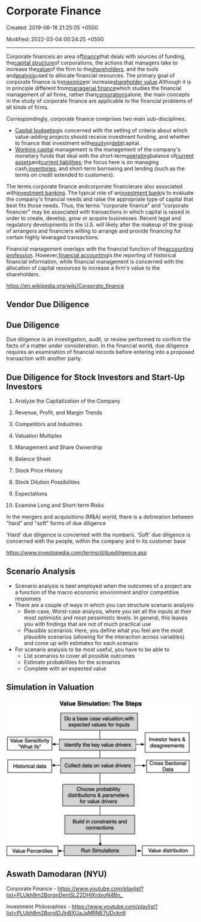 # Corporate Finance

Created: 2019-06-18 21:25:05 +0500

Modified: 2022-03-04 00:24:25 +0500

---

Corporate financeis an area of[finance](https://en.wikipedia.org/wiki/Finance)that deals with sources of funding, the[capital structure](https://en.wikipedia.org/wiki/Capital_structure)of corporations, the actions that managers take to increase the[value](https://en.wikipedia.org/wiki/Value_investing)of the firm to the[shareholders](https://en.wikipedia.org/wiki/Shareholder), and the tools and[analysis](https://en.wikipedia.org/wiki/Analysis)used to allocate financial resources. The primary goal of corporate finance is to[maximize](https://en.wikipedia.org/wiki/Shareholder_value)or increase[shareholder value](https://en.wikipedia.org/wiki/Valuation_(finance)).Although it is in principle different from[managerial finance](https://en.wikipedia.org/wiki/Managerial_finance)which studies the financial management of all firms, rather than[corporations](https://en.wikipedia.org/wiki/Corporations)alone, the main concepts in the study of corporate finance are applicable to the financial problems of all kinds of firms.

Correspondingly, corporate finance comprises two main sub-disciplines.
-   [Capital budgeting](https://en.wikipedia.org/wiki/Capital_budgeting)is concerned with the setting of criteria about which value-adding projects should receive investment funding, and whether to finance that investment with[equity](https://en.wikipedia.org/wiki/Ownership_equity)or[debt](https://en.wikipedia.org/wiki/Debt)capital.
-   [Working capital](https://en.wikipedia.org/wiki/Working_capital) management is the management of the company's monetary funds that deal with the short-term[operating](https://en.wikipedia.org/wiki/Business_operations)balance of[current assets](https://en.wikipedia.org/wiki/Current_asset)and[current liabilities](https://en.wikipedia.org/wiki/Current_liability); the focus here is on managing cash,[inventories](https://en.wikipedia.org/wiki/Inventory), and short-term borrowing and lending (such as the terms on credit extended to customers).

The terms corporate finance andcorporate financierare also associated with[investment banking](https://en.wikipedia.org/wiki/Investment_banking). The typical role of an[investment bank](https://en.wikipedia.org/wiki/Investment_bank)is to evaluate the company's financial needs and raise the appropriate type of capital that best fits those needs. Thus, the terms "corporate finance" and "corporate financier" may be associated with transactions in which capital is raised in order to create, develop, grow or acquire businesses. Recent legal and regulatory developments in the U.S. will likely alter the makeup of the group of arrangers and financiers willing to arrange and provide financing for certain highly leveraged transactions.

Financial management overlaps with the financial function of the[accounting profession](https://en.wikipedia.org/wiki/Accounting_profession). However,[financial accounting](https://en.wikipedia.org/wiki/Financial_accounting)is the reporting of historical financial information, while financial management is concerned with the allocation of capital resources to increase a firm's value to the shareholders.

<https://en.wikipedia.org/wiki/Corporate_finance>

## Vendor Due Diligence

## Due Diligence

Due diligence is an investigation, audit, or review performed to confirm the facts of a matter under consideration. In the financial world, due diligence requires an examination of financial records before entering into a proposed transaction with another party.

## Due Diligence for Stock Investors and Start-Up Investors

1.  Analyze the Capitalization of the Company

2.  Revenue, Profit, and Margin Trends

3.  Competitors and Industries

4.  Valuation Multiples

5.  Management and Share Ownership

6.  Balance Sheet

7.  Stock Price History

8.  Stock Dilution Possibilities

9.  Expectations

10. Examine Long and Short-term Risks

In the mergers and acquisitions (M&A) world, there is a delineation between "hard" and "soft" forms of due diligence

'Hard' due diligence is concerned with the numbers. 'Soft' due diligence is concerned with the people, within the company and in its customer base

<https://www.investopedia.com/terms/d/duediligence.asp>

## Scenario Analysis
-   Scenario analysis is best employed when the outcomes of a project are a function of the macro economic environment and/or competitive responses
-   There are a couple of ways in which you can structure scenario analysis
    -   Best-case, Worst-case analysis, where you set all the inputs at their most optimistic and most pessimistic levels. In general, this leaves you with findings that are not of much practical use
    -   Plausible scenarios: Here, you define what you feel are the most plausible scenarios (allowing for the interaction across variables) and come up with estimates for each scenario
-   For scenario analysis to be most useful, you have to be able to
    -   List scenarios to cover all possible outcomes
    -   Estimate probabilities for the scenarios
    -   Complete with an expected value

## Simulation in Valuation

![image](media/Corporate-Finance-image1.jpeg)

## Aswath Damodaran (NYU)

Corporate Finance - <https://www.youtube.com/playlist?list=PLUkh9m2BorqnDenjSLZ2DHIXrdxoN4Bn_>

Investment Philosophies - <https://www.youtube.com/playlist?list=PLUkh9m2BorqlDJlnBXUaJaMRNE7UDckn6>

